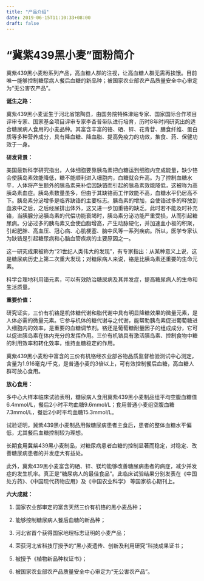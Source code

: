```yaml
---
title: "产品介绍"
date: 2019-06-15T11:10:33+08:00
draft: false
---
```


“冀紫439黑小麦”面粉简介
=======================

冀紫439黑小麦粉系列产品，高血糖人群的注视，让高血糖人群无需再挨饿。目前唯一能够控制糖尿病人餐后血糖的新品种；被国家农业部农产品质量安全中心审定为“无公害农产品”。

**诞生之路：**

冀紫439黑小麦诞生于河北省馆陶县，由国务院特殊津贴专家、国家国际合作项目评审专家、国家基金项目评审专家李杏普带队进行培育，历时8年时间研究出的适合糖尿病人食用的小麦品种。其富含丰富的铬、硒、锌、花青苷、膳食纤维、蛋白质等多种营养成分，具有降血糖、降血脂、提高免疫力的功效，集食、药、保健功效于一身。

**研发背景：**

美国最新科学研究指出，人体细胞要靠胰岛素把血糖运到细胞内变成能量，缺少铬会使胰岛素效能降低，糖不能顺利进入细胞内，血糖就会升高。为了控制血糖水平，人体将产生额外的胰岛素来补偿因缺铬而引起的胰岛素效能降低，这被称为高胰岛素血症。胰岛素数量虽多，但由于其缺铬而工作效能不高，血糖水平仍居高不下。胰岛素分泌增多是临界缺铬的主要标志。胰岛素的增加，会使铬过多的释放到血液中之后，之后经尿排出体外，这又进一步加重铬的缺乏。此时若不能及时补充铬，当胰腺分泌胰岛素的代偿功能衰竭时，胰岛素分泌功能严重受损，从而引起糖尿病。分泌过多的胰岛素又会使血脂增高，产生动脉硬化，并加速血小板的积聚，引起肥胖、高血压、冠心病、心肌梗塞、脑中风等一系列疾病。所以，医学专家认为缺铬是引起糖尿病和心脑血管疾病的主要原因之一。

这一研究成果被称为“21世纪人类伟大的发现”，有专家指出：从某种意义上说，这是糖尿病历史上第二次重大发现；对糖尿病人来说，铬是比胰岛素还重要的生命元素。

科学合理地利用铬元素，可以有效防治糖尿病及其并发症，提高糖尿病人的生命和生活质量。

**重要价值：**

研究证实，三价有机铬是机体糖代谢和脂代谢中具有明显降糖效果的微量元素，是人体必需的微量元素。它参与机体的糖代谢与之代谢，能帮助胰岛素促进葡萄糖进入细胞内的效率，是重要的血糖调节剂。铬还是葡萄糖耐量因子的组成成分，它可以促进胰岛素在体内充分的发挥作用。三价有机铬具有激活胰岛素、控制食物中糖的利用效率和转化效率，维持血糖稳定的作用。

冀紫439黑小麦粉中富含的三价有机铬经农业部谷物品质监督检验测试中心测定，含量为1.916毫克/千克，是普通小麦的3倍以上，可有效控制餐后血糖，高血糖人群可放心食用。

**放心食用：**

多中心大样本临床试验表明，糖尿病人食用冀紫439黑小麦制品组平均空腹血糖值6.4mmol/L，餐后2小时平均血糖9.6mmol/L；食用普通小麦组空腹血糖7.3mmol/L，餐后2小时平均血糖15.3mmol/L。

试验证明，冀紫439黑小麦制品用做糖尿病患者主食后，患者的整体血糖水平偏低，尤其餐后血糖控制较为理想。

长期食用冀紫439黑小麦制品，对糖尿病患者血糖的控制显著而稳定，对稳定、改善糖尿病患者的并发症大有益处。

此外，冀紫439黑小麦富含的硒、锌、镁均能够改善糖尿病患者的病症，减少并发症的发生机率。真正是“糖尿病人的最佳食品”。此临床试验结果分别发表在《中国处方药》、《中国现代药物应用》及《中国农业科学》 等国家核心期刊上。

**六大成就：**

1.  国家农业部审定的富含天然三价有机铬的黑小麦品种；

2.  能够控制糖尿病人餐后血糖的新品种；

3.  河北省首个获得国家地理标志证明的小麦产品；

4.  荣获河北省科技厅授予的“黑小麦遗传、创新及利用研究”科技成果证书；

5.  被授予《植物新品种权证书》；

6.  被国家农业部农产品质量安全中心审定为“无公害农产品”。
